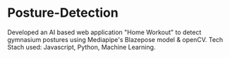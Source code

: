 # Posture-Detection
Developed an AI based web application "Home Workout" to detect gymnasium postures using Mediapipe's Blazepose model & openCV.
Tech Stach used: Javascript, Python, Machine Learning.
